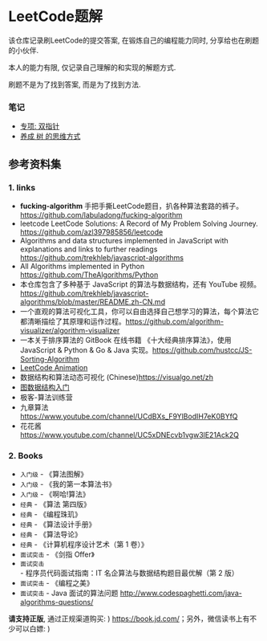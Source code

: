 # LeetCode题解

该仓库记录刷LeetCode的提交答案, 在锻炼自己的编程能力同时, 分享给也在刷题的小伙伴.

本人的能力有限, 仅记录自己理解的和实现的解题方式.

刷题不是为了找到答案, 而是为了找到方法.

### 笔记

* [专项: 双指针](note/专项_双指针.md)
* [养成 树 的思维方式](note/专项_养成树的思维方式.md)

## 参考资料集

### 1. links

* **fucking-algorithm** 手把手撕LeetCode题目，扒各种算法套路的裤子。<https://github.com/labuladong/fucking-algorithm>
* leetcode LeetCode Solutions: A Record of My Problem Solving Journey. <https://github.com/azl397985856/leetcode>
* Algorithms and data structures implemented in JavaScript with explanations and links to further readings <https://github.com/trekhleb/javascript-algorithms>
* All Algorithms implemented in Python <https://github.com/TheAlgorithms/Python>
* 本仓库包含了多种基于 JavaScript 的算法与数据结构，还有 YouTube 视频。<https://github.com/trekhleb/javascript-algorithms/blob/master/README.zh-CN.md>
* 一个直观的算法可视化工具，你可以自由选择自己想学习的算法，每个算法它都清晰描绘了其原理和运作过程。<https://github.com/algorithm-visualizer/algorithm-visualizer>
* 一本关于排序算法的 GitBook 在线书籍 《十大经典排序算法》，使用 JavaScript & Python & Go & Java 实现。<https://github.com/hustcc/JS-Sorting-Algorithm>
* [LeetCode Animation](https://github.com/MisterBooo/LeetCodeAnimationvv)
* 数据结构和算法动态可视化 (Chinese)<https://visualgo.net/zh>
* [图数据结构入门](https://adrianmejia.com/blog/2018/05/14/data-structures-for-beginners-graphs-time-complexity-tutorial/)
* 极客-算法训练营
* 九章算法 <https://www.youtube.com/channel/UCdBXs_F9YlBodIH7eK0BYfQ>
* 花花酱 <https://www.youtube.com/channel/UC5xDNEcvb1vgw3lE21Ack2Q>

### 2. Books

* `入门级` - 《算法图解》
* `入门级` - 《我的第一本算法书》
* `入门级` - 《啊哈!算法》
* `经典` - 《算法 第四版》
* `经典` - 《编程珠玑》
* `经典` - 《算法设计手册》
* `经典` - 《算法导论》
* `经典` - 《计算机程序设计艺术（第 1 卷）》
* `面试突击` - 《剑指 Offer》
* `面试突击` - 程序员代码面试指南：IT 名企算法与数据结构题目最优解（第 2 版）
* `面试突击` - 《编程之美》
* `面试突击` - Java 面试的算法问题 <http://www.codespaghetti.com/java-algorithms-questions/>

**请支持正版**, 通过正规渠道购买: ) <https://book.jd.com/>；另外，微信读书上有不少可以白嫖: )

